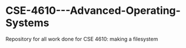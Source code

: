 # CSE-4610---Advanced-Operating-Systems
Repository for all work done for CSE 4610: making a filesystem
